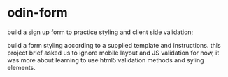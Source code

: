 # odin-form

build a sign up form to practice styling and client side validation;

build a form styling according to a supplied template and instructions.
this project brief asked us to ignore mobile layout and JS validation for now,
it was more about learning to use html5 validation methods and syling elements.
